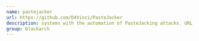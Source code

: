 ```yaml
---
name: pastejacker
url: https://github.com/D4Vinci/PasteJacker
description: systems with the automation of PasteJacking attacks. URL : https://github.com/D4Vinci/PasteJacker Groups : blackarch blackarch-automation blackarch-exploitation
group: blackarch
---
```

